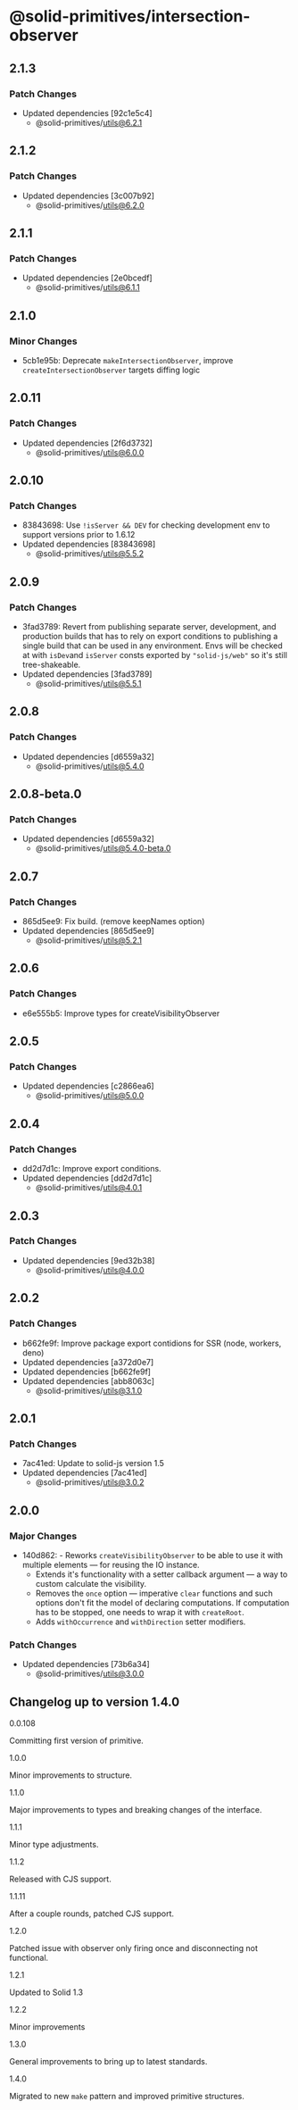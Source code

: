 # @solid-primitives/intersection-observer

## 2.1.3

### Patch Changes

- Updated dependencies [92c1e5c4]
  - @solid-primitives/utils@6.2.1

## 2.1.2

### Patch Changes

- Updated dependencies [3c007b92]
  - @solid-primitives/utils@6.2.0

## 2.1.1

### Patch Changes

- Updated dependencies [2e0bcedf]
  - @solid-primitives/utils@6.1.1

## 2.1.0

### Minor Changes

- 5cb1e95b: Deprecate `makeIntersectionObserver`, improve `createIntersectionObserver` targets diffing logic

## 2.0.11

### Patch Changes

- Updated dependencies [2f6d3732]
  - @solid-primitives/utils@6.0.0

## 2.0.10

### Patch Changes

- 83843698: Use `!isServer && DEV` for checking development env to support versions prior to 1.6.12
- Updated dependencies [83843698]
  - @solid-primitives/utils@5.5.2

## 2.0.9

### Patch Changes

- 3fad3789: Revert from publishing separate server, development, and production builds that has to rely on export conditions
  to publishing a single build that can be used in any environment.
  Envs will be checked at with `isDev`and `isServer` consts exported by `"solid-js/web"` so it's still tree-shakeable.
- Updated dependencies [3fad3789]
  - @solid-primitives/utils@5.5.1

## 2.0.8

### Patch Changes

- Updated dependencies [d6559a32]
  - @solid-primitives/utils@5.4.0

## 2.0.8-beta.0

### Patch Changes

- Updated dependencies [d6559a32]
  - @solid-primitives/utils@5.4.0-beta.0

## 2.0.7

### Patch Changes

- 865d5ee9: Fix build. (remove keepNames option)
- Updated dependencies [865d5ee9]
  - @solid-primitives/utils@5.2.1

## 2.0.6

### Patch Changes

- e6e555b5: Improve types for createVisibilityObserver

## 2.0.5

### Patch Changes

- Updated dependencies [c2866ea6]
  - @solid-primitives/utils@5.0.0

## 2.0.4

### Patch Changes

- dd2d7d1c: Improve export conditions.
- Updated dependencies [dd2d7d1c]
  - @solid-primitives/utils@4.0.1

## 2.0.3

### Patch Changes

- Updated dependencies [9ed32b38]
  - @solid-primitives/utils@4.0.0

## 2.0.2

### Patch Changes

- b662fe9f: Improve package export contidions for SSR (node, workers, deno)
- Updated dependencies [a372d0e7]
- Updated dependencies [b662fe9f]
- Updated dependencies [abb8063c]
  - @solid-primitives/utils@3.1.0

## 2.0.1

### Patch Changes

- 7ac41ed: Update to solid-js version 1.5
- Updated dependencies [7ac41ed]
  - @solid-primitives/utils@3.0.2

## 2.0.0

### Major Changes

- 140d862: - Reworks `createVisibilityObserver` to be able to use it with multiple elements — for reusing the IO instance.
  - Extends it's functionality with a setter callback argument — a way to custom calculate the visibility.
  - Removes the `once` option — imperative `clear` functions and such options don't fit the model of declaring computations. If computation has to be stopped, one needs to wrap it with `createRoot`.
  - Adds `withOccurrence` and `withDirection` setter modifiers.

### Patch Changes

- Updated dependencies [73b6a34]
  - @solid-primitives/utils@3.0.0

## Changelog up to version 1.4.0

0.0.108

Committing first version of primitive.

1.0.0

Minor improvements to structure.

1.1.0

Major improvements to types and breaking changes of the interface.

1.1.1

Minor type adjustments.

1.1.2

Released with CJS support.

1.1.11

After a couple rounds, patched CJS support.

1.2.0

Patched issue with observer only firing once and disconnecting not functional.

1.2.1

Updated to Solid 1.3

1.2.2

Minor improvements

1.3.0

General improvements to bring up to latest standards.

1.4.0

Migrated to new `make` pattern and improved primitive structures.
